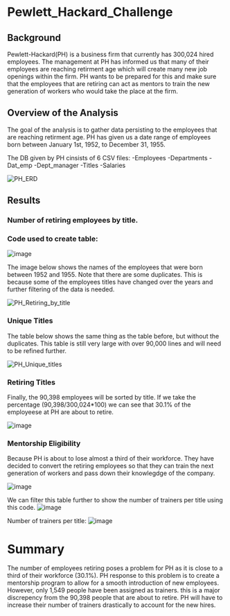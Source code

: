 # Pewlett_Hackard_Challenge

## Background

  Pewlett-Hackard(PH) is a business firm that currently has 300,024 hired employees. The management at PH has informed us that many of their employees are reaching retirment age which will create many new job openings within the firm. PH wants to be prepared for this and make sure that the employees that are retiring can act as mentors to train the new generation of workers who would take the place at the firm.
  
## Overview of the Analysis

  The goal of the analysis is to gather data persisting to the employees that are reaching retirment age. PH has given us a date range of employees born between January 1st, 1952, to December 31, 1955. 
  
  The DB given by PH cinsists of 6 CSV files:
    -Employees 
    -Departments
    -Dat_emp
    -Dept_manager
    -Titles
    -Salaries
  
  ![PH_ERD](https://user-images.githubusercontent.com/119640010/218569173-a53359e4-8d4d-49bc-b73d-dc1fa5d1d0dd.PNG)

## Results

### Number of retiring employees by title.

### Code used to create table:
![image](https://user-images.githubusercontent.com/119640010/221254567-e0d5dad8-1c60-4be0-9c55-34ebf2c60562.png)


The image below shows the names of the employees that were born between 1952 and 1955. Note that there are some duplicates. This is because some of the employees titles have changed over the years and further filtering of the data is needed. 

![PH_Retiring_by_title](https://user-images.githubusercontent.com/119640010/218589652-95b544e1-63d4-4541-a6fa-db0b35b8c658.PNG)


### Unique Titles

The table below shows the same thing as the table before, but without the duplicates. This table is still very large with over 90,000 lines and will need to be refined further.

![PH_Unique_titles](https://user-images.githubusercontent.com/119640010/218589753-5466d950-70ec-4438-b52b-e4b9afcc2d64.PNG)

### Retiring Titles 

Finally, the 90,398 employees will be sorted by title. If we take the percentage (90,398/300,024*100) we can see that 30.1% of the employeese at PH are about to retire. 

![image](https://user-images.githubusercontent.com/119640010/221255989-6caaede9-8280-40a3-9306-22e751634528.png)

### Mentorship Eligibility 

Because PH is about to lose almost a third of their workforce. They have decided to convert the retiring employees so that they can train the next generation of workers and pass down their knowlegdge of the company. 

![image](https://user-images.githubusercontent.com/119640010/221256593-a288df21-05eb-4e7d-bcd2-9ed551ca0975.png)

We can filter this table further to show the number of trainers per title using this code. 
![image](https://user-images.githubusercontent.com/119640010/221256854-9757fdf8-7083-4bff-8c26-3e4098fdccd3.png)

Number of trainers per title:
![image](https://user-images.githubusercontent.com/119640010/221257179-275b284e-a262-402e-a4d0-3e444b82d27d.png)


# Summary

The number of employees retiring poses a problem for PH as it is close to a third of their workforce (30.1%). PH response to this problem is to create a mentorship program to allow for a smooth introduction of new employees. However, only 1,549 people have been assigned as trainers. this is a major discrepency from the 90,398 people that are about to retire. PH will have to increase their number of trainers drastically to account for the new hires. 



